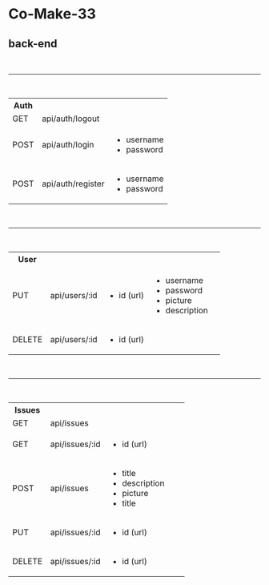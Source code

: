 # Co-Make-33

## back-end

<br/>

---

<br/>
<table>
  <tbody>
    <tr>
      <th>Auth</th>
      <th ></th>
      <th ></th>
    </tr>
    <tr>
      <td>GET</td>
      <td >api/auth/logout</td>
      <td ></td>
    </tr>
    <tr>
      <td>POST</td>
      <td >api/auth/login</td>
      <td >
        <ul>
          <li>username</li>
          <li>password</li>
        </ul>
      </td>
    </tr>
    <tr>
      <td>POST</td>
      <td >api/auth/register</td>
      <td >
        <ul>
          <li>username</li>
          <li>password</li>
        </ul>
      </td>
    </tr>
  </tbody>
</table>
<br/>

---

<br/>
<table>
  <tbody>
    <tr>
      <th>User</th>
      <th ></th>
      <th ></th>
      <th ></th>
      <th ></th>
    </tr>
    <tr>
      <td>PUT</td>
      <td >api/users/:id</td>
      <td >
        <ul>
          <li>id (url)</li>
        </ul>
      </td>
      <td>
        <ul>
          <li>username</li>
          <li>password</li>
          <li>picture</li>
          <li>description</li>
        </ul>
      </td>
    </tr>
    <tr>
      <td>DELETE</td>
      <td >api/users/:id</td>
      <td >
        <ul>
          <li>id (url)</li>
        </ul>
      </td>
      <td >
      </td>
      <td >
      </td>
    </tr>
  </tbody>
</table>
<br/>

---

<br/>
<table>
  <tbody>
    <tr>
      <th>Issues</th>
      <th ></th>
      <th ></th>
      <th ></th>
      <th ></th>
    </tr>
    <tr>
      <td>GET</td>
      <td >api/issues</td>
      <td >
      </td>
      <td>
      </td>
    </tr>
    <tr>
      <td>GET</td>
      <td >api/issues/:id</td>
      <td >
        <ul>
          <li>id (url)</li>
        </ul>
      </td>
      <td >
      </td>
      <td >
      </td>
    </tr>
    <tr>
      <td>POST</td>
      <td >api/issues</td>
      <td >
        <ul>
          <li>title</li>
          <li>description</li>
          <li>picture</li>
          <li>title</li>
        </ul>
      </td>
      <td >
      </td>
      <td >
      </td>
    </tr>
    <tr>
      <td>PUT</td>
      <td >api/issues/:id</td>
      <td >
        <ul>
          <li>id (url)</li>
        </ul>
      </td>
      <td >
      </td>
      <td >
      </td>
    </tr>
    <tr>
      <td>DELETE</td>
      <td >api/issues/:id</td>
      <td >
        <ul>
          <li>id (url)</li>
        </ul>
      </td>
      <td >
      </td>
      <td >
      </td>
    </tr>
  </tbody>
</table>

